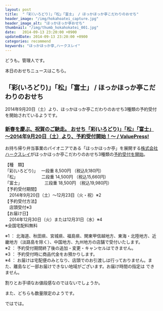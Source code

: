 ```yaml
---
layout: post
title:  "「彩(いろどり)」「松」「富士」 / ほっかほっか亭こだわりのおせち"
header_image: "/img/hokahoatei_capture.jpg"
header_image_alt: "ほっかほっか亭おせち"
thumbnail: "/img/thumb_hokahokatei_001.jpg"
date:   2014-09-13 23:20:00 +0900
updatedDate: 2014-09-13 23:20:00 +0900
categories: recommend
keywords: "ほっかほっか亭,ハークスレイ"
---
```


どうも。管理人です。

本日のおせちニュースはこちら。

<!-- more -->

## 「彩(いろどり)」「松」「富士」 / ほっかほっか亭こだわりのおせち

2014年9月20日（土）より、ほっかほっか亭こだわりのおせち3種類の予約受付を開始されているようです。

### [新春を慶ぶ、祝賀のご馳走。 おせち「彩(いろどり)」「松」「富士」 ～2014年9月20日（土）より、予約受付開始！～ / ValuePress!](http://www.value-press.com/pressrelease/131071)

お持ち帰り弁当事業のパイオニアである「ほっかほっか亭」を展開する[株式会社ハークスレイ](http://hurxley.co.jp/)がほっかほっか亭こだわりのおせち3種類の[予約受付を開始](http://www.hurxley.co.jp/hokka/campaign/20140912_2.pdf)。

【種　類】<br>
「彩(いろどり)」　 一段重 8,500円 （税込9,180円）<br>
「松」 　　　　　 二段重 14,500円 （税込15,660円）<br>
「富士」 　　　　　三段重 18,500円 （税込19,980円）<br>
【予約受付期間】<br>
　2014年9月20日（土）～12月23日（火・祝）※2<br>
【予約受付方法】<br>
　店頭受付※3<br>
【お届け日】<br>
　2014年12月30日（火）または12月31日（水）※4<br>
※全国宅配料無料<br>

※1 ： 北海道、秋田県、宮城県、福島県、関東甲信越地方、東海・北陸地方、近畿地方（淡路島を除く）、中国地方、九州地方の店舗で受付いたします。<br>
※2 ： 予約受付期間終了後の追加・変更・キャンセルはできません。<br>
※3 ： 予約受付時に商品代金をお預かりします。<br>
※4 ： お届けは宅配便のみとなり、店頭でのお引渡しは行っておりません。また、離島など一部お届けできない地域がございます。お届け時間の指定は できません。<br>

割りとお手頃なお値段感なのではないでしょうか。

また、どちらも数量限定のようです。

ではでは。